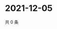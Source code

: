 # 2021-12-05

共 0 条

<!-- BEGIN WEIBO -->
<!-- 最后更新时间 Sun Dec 05 2021 00:12:24 GMT+0800 (China Standard Time) -->

<!-- END WEIBO -->
